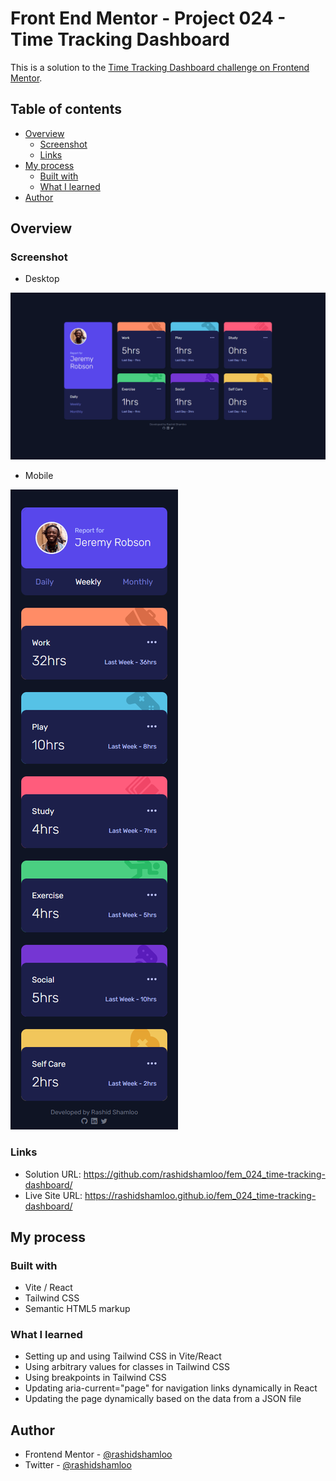 # Front End Mentor - Project 024 - Time Tracking Dashboard

This is a solution to the [Time Tracking Dashboard challenge on Frontend Mentor](https://www.frontendmentor.io/challenges/time-tracking-dashboard-UIQ7167Jw).

## Table of contents

- [Overview](#overview)
  - [Screenshot](#screenshot)
  - [Links](#links)
- [My process](#my-process)
  - [Built with](#built-with)
  - [What I learned](#what-i-learned)
- [Author](#author)

## Overview

### Screenshot

- Desktop

![](./screenshot-desktop.png)

- Mobile

![](./screenshot-mobile.png)

### Links

- Solution URL: https://github.com/rashidshamloo/fem_024_time-tracking-dashboard/
- Live Site URL: https://rashidshamloo.github.io/fem_024_time-tracking-dashboard/

## My process

### Built with

- Vite / React
- Tailwind CSS
- Semantic HTML5 markup

### What I learned

- Setting up and using Tailwind CSS in Vite/React
- Using arbitrary values for classes in Tailwind CSS
- Using breakpoints in Tailwind CSS
- Updating aria-current="page" for navigation links dynamically in React
- Updating the page dynamically based on the data from a JSON file

## Author

- Frontend Mentor - [@rashidshamloo](https://www.frontendmentor.io/profile/rashidshamloo)
- Twitter - [@rashidshamloo](https://www.twitter.com/rashidshamloo)
